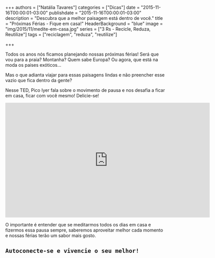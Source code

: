 +++
authors = ["Natália Tavares"]
categories = ["Dicas"]
date = "2015-11-16T00:00:01-03:00"
publishdate = "2015-11-16T00:00:01-03:00"
description = "Descubra que a melhor paisagem está dentro de você."
title = "Próximas Férias - Fique em casa!"
HeaderBackground = "blue"
image = "img/2015/11/medite-em-casa.jpg"
series = ["3 Rs - Recicle, Reduza, Reutilize"]
tags = ["reciclagem", "reduza", "reutilize"]


+++


Todos os anos nós ficamos planejando nossas próximas férias! Será que vou para a praia? Montanha? Quem sabe Europa? Ou agora, que está na moda os paises exóticos...

Mas o que adianta viajar para essas paisagens lindas e não preencher esse vazio que fica dentro da gente?

Nesse TED, Pico Iyer fala sobre o movimento de pausa e nos desafia a ficar em casa, ficar com você mesmo! Delicie-se!

<iframe src="https://embed-ssl.ted.com/talks/pico_iyer_the_art_of_stillness.html" width="640" height="360" frameborder="0" scrolling="no" webkitAllowFullScreen mozallowfullscreen allowFullScreen></iframe>


O importante é entender que se meditarmos todos os dias em casa e fizermos essa pausa sempre, saberemos aproveitar melhor cada momento e nossas férias terão um sabor mais gosto.

## `Autoconecte-se e vivencie o seu melhor!`
